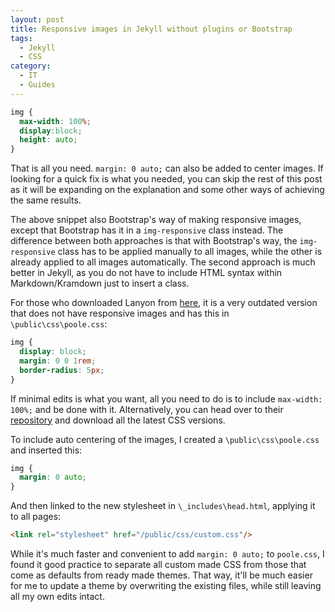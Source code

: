 ```yaml
---
layout: post
title: Responsive images in Jekyll without plugins or Bootstrap
tags: 
  - Jekyll
  - CSS
category: 
  - IT
  - Guides
---
```


```css
img {
  max-width: 100%; 
  display:block; 
  height: auto;
}
```
That is all you need. `margin: 0 auto;` can also be added to center images. If looking for a quick fix is what you needed, you can skip the rest of this post as it will be expanding on the explanation and some other ways of achieving the same results.  

The above snippet also Bootstrap's way of making responsive images, except that Bootstrap has it in a `img-responsive` class instead. The difference between both approaches is that with Bootstrap's way, the `img-responsive` class has to be applied manually to all images, while the other is already applied to all images automatically. The second approach is much better in Jekyll, as you do not have to include HTML syntax within Markdown/Kramdown just to insert a class.

For those who downloaded Lanyon from [here](http://lanyon.getpoole.com/), it is a very outdated version that does not have responsive images and has this in `\public\css\poole.css`:

```css
img {
  display: block;
  margin: 0 0 1rem;
  border-radius: 5px;
}
```

If minimal edits is what you want, all you need to do is to include `max-width: 100%;` and be done with it. Alternatively, you can head over to their [repository](https://github.com/poole/lanyon) and download all the latest CSS versions.


To include auto centering of the images, I created a `\public\css\poole.css` and inserted this:

```css
img {
  margin: 0 auto;
}
```

And then linked to the new stylesheet in `\_includes\head.html`, applying it to all pages:

```html
<link rel="stylesheet" href="/public/css/custom.css"/>
```

While it's much faster and convenient to add `margin: 0 auto;` to `poole.css`, I found it good practice to separate all custom made CSS from those that come as defaults from ready made themes. That way, it'll be much easier for me to update a theme by overwriting the existing files, while still leaving all my own edits intact.
